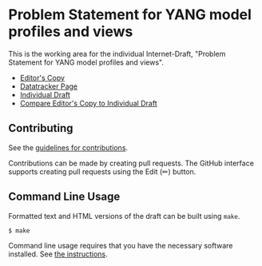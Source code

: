 # Problem Statement for YANG model profiles and views

This is the working area for the individual Internet-Draft, "Problem Statement for YANG model profiles and views".

* [Editor's Copy](https://italobusi.github.io/yang-profiles-views/#go.draft-busi-netmod-yang-profiles-views.html)
* [Datatracker Page](https://datatracker.ietf.org/doc/draft-busi-netmod-yang-profiles-views)
* [Individual Draft](https://datatracker.ietf.org/doc/html/draft-busi-netmod-yang-profiles-views)
* [Compare Editor's Copy to Individual Draft](https://italobusi.github.io/yang-profiles-views/#go.draft-busi-netmod-yang-profiles-views.diff)


## Contributing

See the
[guidelines for contributions](https://github.com/italobusi/yang-profiles-views/blob/main/CONTRIBUTING.md).

Contributions can be made by creating pull requests.
The GitHub interface supports creating pull requests using the Edit (✏) button.


## Command Line Usage

Formatted text and HTML versions of the draft can be built using `make`.

```sh
$ make
```

Command line usage requires that you have the necessary software installed.  See
[the instructions](https://github.com/martinthomson/i-d-template/blob/main/doc/SETUP.md).

